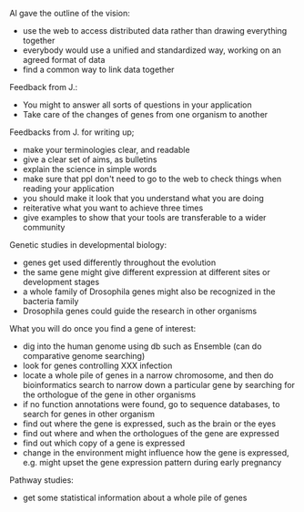 Al gave the outline of the vision:
  * use the web to access distributed data rather than drawing everything together
  * everybody would use a unified and standardized way, working on an agreed format of data
  * find a common way to link data together

Feedback from J.:
  * You might to answer all sorts of questions in your application
  * Take care of the changes of genes from one organism to another

Feedbacks from J. for writing up;
  * make your terminologies clear, and readable
  * give a clear set of aims, as bulletins
  * explain the science in simple words
  * make sure that ppl don't need to go to the web to check things when reading your application
  * you should make it look that you understand what you are doing
  * reiterative what you want to achieve three times
  * give examples to show that your tools are transferable to a wider community

Genetic studies in developmental biology:
  * genes get used differently throughout the evolution
  * the same gene might give different expression at different sites or development stages
  * a whole family of Drosophila genes might also be recognized in the bacteria family
  * Drosophila genes could guide the research in other organisms

What you will do once you find a gene of interest:
  * dig into the human genome using db such as Ensemble (can do comparative genome searching)
  * look for genes controlling XXX infection
  * locate a whole pile of genes in a narrow chromosome, and then do bioinformatics search to narrow down a particular gene by searching for the orthologue of the gene in other organisms
  * if no function annotations were found, go to sequence databases, to search for genes in other organism
  * find out where the gene is expressed, such as the brain or the eyes
  * find out where and when the orthologues of the gene are expressed
  * find out which copy of a gene is expressed
  * change in the environment might influence how the gene is expressed, e.g. might upset the gene expression pattern during early pregnancy

Pathway studies:
  * get some statistical information about a whole pile of genes